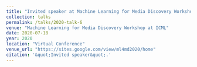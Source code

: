 ```yaml
---
title: "Invited speaker at Machine Learning for Media Discovery Workshop"
collection: talks
permalink: /talks/2020-talk-6
venue: "Machine Learning for Media Discovery Workshop at ICML"
date: 2020-07-18
year: 2020
location: "Virtual Conference"
venue_url: "https://sites.google.com/view/ml4md2020/home"
citation: '&quot;Invited speaker&quot;.'
---
```

